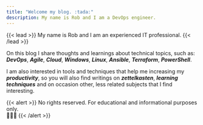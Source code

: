 ```yaml
---
title: "Welcome my blog. :tada:"
description: My name is Rob and I am a DevOps engineer.
---
```

{{< lead >}}
My name is Rob and I am an experienced IT professional.
{{< /lead >}}

On this blog I share thoughts and learnings about technical topics, such as: ***DevOps***, ***Agile***, ***Cloud***, ***Windows***, ***Linux***, ***Ansible***, ***Terraform***, ***PowerShell***.

I am also interested in tools and techniques that help me increasing my ***productivity***, so you will also find writings on ***zettelkasten***, ***learning techniques*** and on occasion other, less related subjects that I find interesting.

{{< alert >}}
No rights reserved. For educational and informational purposes only. <br />👨🏻‍💻
{{< /alert >}}

